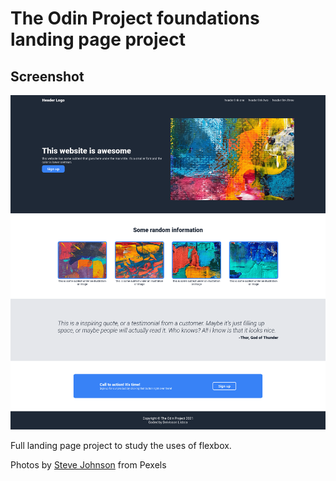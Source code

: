 # The Odin Project foundations landing page project

## Screenshot

![](/images/screenshot.png)

Full landing page project to study the uses of flexbox.

Photos by [Steve Johnson](https://www.pexels.com/@steve/) from Pexels
